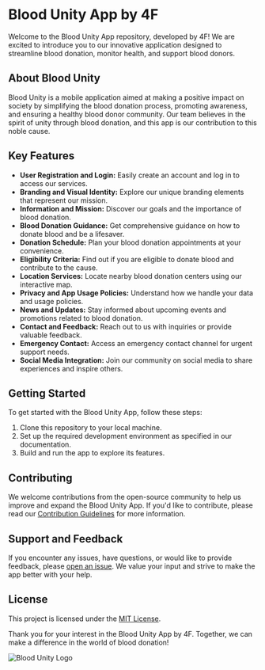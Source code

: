 # Blood Unity App by 4F

Welcome to the Blood Unity App repository, developed by 4F! We are excited to introduce you to our innovative application designed to streamline blood donation, monitor health, and support blood donors.

## About Blood Unity

Blood Unity is a mobile application aimed at making a positive impact on society by simplifying the blood donation process, promoting awareness, and ensuring a healthy blood donor community. Our team believes in the spirit of unity through blood donation, and this app is our contribution to this noble cause.

## Key Features

- **User Registration and Login:** Easily create an account and log in to access our services.
- **Branding and Visual Identity:** Explore our unique branding elements that represent our mission.
- **Information and Mission:** Discover our goals and the importance of blood donation.
- **Blood Donation Guidance:** Get comprehensive guidance on how to donate blood and be a lifesaver.
- **Donation Schedule:** Plan your blood donation appointments at your convenience.
- **Eligibility Criteria:** Find out if you are eligible to donate blood and contribute to the cause.
- **Location Services:** Locate nearby blood donation centers using our interactive map.
- **Privacy and App Usage Policies:** Understand how we handle your data and usage policies.
- **News and Updates:** Stay informed about upcoming events and promotions related to blood donation.
- **Contact and Feedback:** Reach out to us with inquiries or provide valuable feedback.
- **Emergency Contact:** Access an emergency contact channel for urgent support needs.
- **Social Media Integration:** Join our community on social media to share experiences and inspire others.

## Getting Started

To get started with the Blood Unity App, follow these steps:

1. Clone this repository to your local machine.
2. Set up the required development environment as specified in our documentation.
3. Build and run the app to explore its features.

## Contributing

We welcome contributions from the open-source community to help us improve and expand the Blood Unity App. If you'd like to contribute, please read our [Contribution Guidelines](CONTRIBUTING.md) for more information.

## Support and Feedback

If you encounter any issues, have questions, or would like to provide feedback, please [open an issue](https://github.com/4F/BloodUnityApp/issues). We value your input and strive to make the app better with your help.

## License

This project is licensed under the [MIT License](LICENSE.md).

Thank you for your interest in the Blood Unity App by 4F. Together, we can make a difference in the world of blood donation!

![Blood Unity Logo](/images/logo.png)
